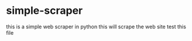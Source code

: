 # simple-scraper
this is a simple web scraper in python
this will scrape the web site 
test this file
